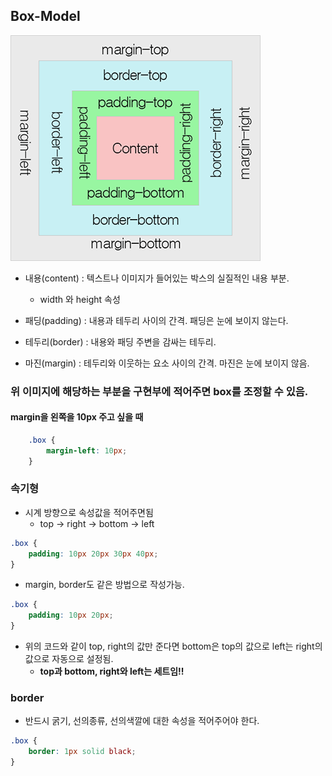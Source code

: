 ## Box-Model


![CSS-Box_Model](./box.png)

- 내용(content) : 텍스트나 이미지가 들어있는 박스의 실질적인 내용 부분.
    
    - width 와 height 속성  

- 패딩(padding) : 내용과 테두리 사이의 간격. 패딩은 눈에 보이지 않는다.

- 테두리(border) : 내용와 패딩 주변을 감싸는 테두리.

- 마진(margin) : 테두리와 이웃하는 요소 사이의 간격. 마진은 눈에 보이지 않음.

### 위 이미지에 해당하는 부분을 구현부에 적어주면 box를 조정할 수 있음.

#### margin을 왼쪽을 10px 주고 싶을 때

```css
    .box {
        margin-left: 10px;
    }
```


### 속기형

- 시계 방향으로 속성값을 적어주면됨
    - top -> right -> bottom -> left

```css
.box {
    padding: 10px 20px 30px 40px;
}
```

- margin, border도 같은 방법으로 작성가능.

```css
.box {
    padding: 10px 20px;
}
```

- 위의 코드와 같이 top, right의 값만 준다면 bottom은 top의 값으로 left는 right의 값으로 자동으로 설정됨.
    - **top과 bottom, right와 left는 세트임!!**


### border

- 반드시 굵기, 선의종류, 선의색깔에 대한 속성을 적어주어야 한다.

```css
.box {
    border: 1px solid black;
}
```